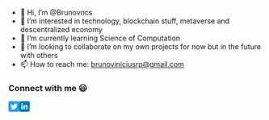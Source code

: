 - 👋 Hi, I’m @Brunovncs
- 👀 I’m interested in technology, blockchain stuff, metaverse and descentralized economy
- 🌱 I’m currently learning Science of Computation
- 💞️ I’m looking to collaborate on my own projects for now but in the future with others
- 📫 How to reach me: brunoviniciusrp@gmail.com

<!---
Brunovncs/Brunovncs is a ✨ special ✨ repository because its `README.md` (this file) appears on your GitHub profile.
You can click the Preview link to take a look at your changes.
--->

### Connect with me :smiley:
<a href="https://twitter.com/_brunuuu_">
  <img align="left" alt="Bruno's Twitter" width="21px" src="https://raw.githubusercontent.com/edent/SuperTinyIcons/099dc12b59179d07d534069bc8551718f786d91a/images/svg/twitter.svg" />
</a>
<a href="https://www.linkedin.com/in/brunoviniciusrp/">
  <img align="left" alt="Linkdin" width="21px" src="https://raw.githubusercontent.com/edent/SuperTinyIcons/099dc12b59179d07d534069bc8551718f786d91a/images/svg/linkedin.svg" />
</a>

<p align="center">
</p>
